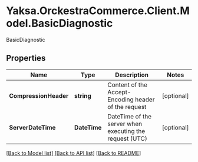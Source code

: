 # Yaksa.OrckestraCommerce.Client.Model.BasicDiagnostic
BasicDiagnostic

## Properties

Name | Type | Description | Notes
------------ | ------------- | ------------- | -------------
**CompressionHeader** | **string** | Content of the Accept-Encoding header of the request | [optional] 
**ServerDateTime** | **DateTime** | DateTime of the server when executing the request (UTC) | [optional] 

[[Back to Model list]](../README.md#documentation-for-models) [[Back to API list]](../README.md#documentation-for-api-endpoints) [[Back to README]](../README.md)

